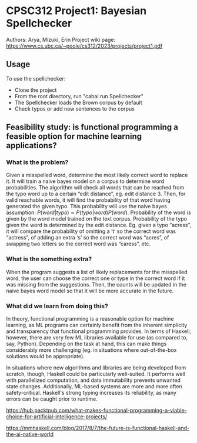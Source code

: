 # CPSC312 Project1: Bayesian Spellchecker

Authors: Arya, Mizuki, Erin
Project wiki page: ​​https://www.cs.ubc.ca/~poole/cs312/2023/projects/project1.pdf

## Usage

To use the spellchecker:
- Clone the project
- From the root directory, run "cabal run Spellchecker"
- The Spellchecker loads the Brown corpus by default
- Check typos or add new sentences to the corpus

## Feasibility study: is functional programming a feasible option for machine learning applications?

### What is the problem?
Given a misspelled word, determine the most likely correct word to replace it. It will train a naive bayes model on a corpus to determine word probabilities. The algorithm will check all words that can be reached from the typo word up to a certain “edit distance”, eg. edit distance 3. Then, for valid reachable words, it will find the probability of that word having generated the given typo. This probability will use the naive bayes assumption:  $P(word|typo) \propto P(typo|word) P(word)$. Probability of the word is given by the word model trained on the text corpus. Probability of the typo given the word is determined by the edit distance. Eg. given a typo “acress”, it will compare the probability of omitting a ‘t’ so the correct word was “actress”, of adding an extra ‘s’ so the correct word was “acres”, of swapping two letters so the correct word was “caress”, etc.

### What is the something extra?
When the program suggests a list of likely replacements for the misspelled word, the user can choose the correct one or type in the correct word if it was missing from the suggestions. Then, the counts will be updated in the naive bayes word model so that it will be more accurate in the future.

### What did we learn from doing this?
In theory, functional programming is a reasonable option for machine learning, as ML programs can certainly benefit from the inherent simplicity and transparency that functional programming provides. In terms of Haskell, however, there are very few ML libraries available for use (as compared to, say, Python). Depending on the task at hand, this can make things considerably more challenging (eg. in situations where out-of-the-box solutions would be appropriate). 

In situations where new algorithms and libraries are being developed from scratch, though, Haskell could be particularly well-suited. It performs well with parallelized computation, and data immutability prevents unwanted state changes. Additionally, ML-based systems are more and more often safety-critical. Haskell's strong typing increases its reliability, as many errors can be caught prior to runtime.

<nowiki>https://hub.packtpub.com/what-makes-functional-programming-a-viable-choice-for-artificial-intelligence-projects/</nowiki>

<nowiki>https://mmhaskell.com/blog/2017/8/7/the-future-is-functional-haskell-and-the-ai-native-world</nowiki>